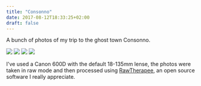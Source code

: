```yaml
---
title: "Consonno"
date: 2017-08-12T18:33:25+02:00
draft: false
---
```



A bunch of photos of my trip to the ghost town Consonno.

![](/img/consonno-1.jpg)
![](/img/consonno-2.jpg)
![](/img/consonno-3.jpg)
![](/img/consonno-4.jpg)

I've used a Canon 600D with the default 18-135mm lense, the photos were taken in raw mode and then processed using [RawTherapee](http://rawtherapee.com/), an open source software I really appreciate.
